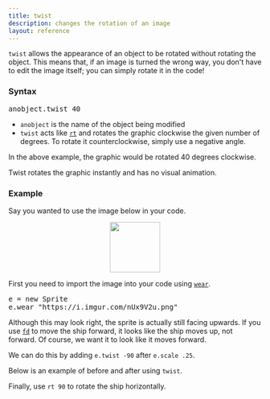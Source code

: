 ```yaml
---
title: twist
description: changes the rotation of an image
layout: reference
---
```


`twist` allows the appearance of an object to be rotated without rotating the object. This means that, if an image is turned the wrong way, you don't have to edit the image itself; you can simply rotate it in the code! 

### Syntax

<pre class="jumbo">
anobject.twist <span data-dfnup="angle">40</span>
</pre>

  * `anobject` is the name of the object being modified
  * `twist` acts like [`rt`](rt.html) and rotates the graphic clockwise the given number of degrees. To rotate it counterclockwise, simply use a negative angle. 

In the above example, the graphic would be rotated 40 degrees clockwise. 

Twist rotates the graphic instantly and has no visual animation. 

### Example

Say you wanted to use the image below in your code. 

<img src="https://i.imgur.com/nUx9V2u.png" height=100 style="
  display: block;
  margin: auto;">

First you need to import the image into your code using [`wear`](wear.html). 

<pre class="jumbo">
e = new Sprite
e.wear "<span data-dfn="image url">https://i.imgur.com/nUx9V2u.png</span>"
</pre>

<script type="figure" height=100 width=300>
speed Infinity
ht()
e = new Sprite
e.wear "https://i.imgur.com/nUx9V2u.png"
e.scale .25
</script>

Although this may look right, the sprite is actually still facing upwards. If you use [`fd`](fd.html) to move the ship forward, it looks like the ship moves up, not forward. Of course, we want it to look like it moves forward. 

We can do this by adding `e.twist -90` after `e.scale .25`. 

Below is an example of before and after using `twist`. 

<script type="figure" width=400 height=400>
speed Infinity
ht()

button 'Without twist', ->
  e = new Sprite
  e.wear "https://i.imgur.com/nUx9V2u.png"
  e.scale .25
  speed 1
  e.fd 100
  await done defer()
  e.remove()

button 'With twist', ->
  e = new Sprite
  e.wear "https://i.imgur.com/nUx9V2u.png"
  e.scale .25
  e.twist -90
  speed 1
  e.fd 100
  await done defer()
  e.remove()
</script>

Finally, use `rt 90` to rotate the ship horizontally. 
